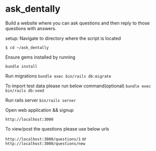 # ask_dentally
Build a website where you can ask questions and then reply to those questions with answers.

setup:
Navigate to directory where the script is located

```$ cd ~/ask_dentally```


Ensure gems installed by running

```bundle install```

Run migrations
```bundle exec bin/rails db:migrate```

To import test data please run below command(optional)
```bundle exec bin/rails db:seed```

Run rails server
```bin/rails server```

Open web application  && signup

```http://localhost:3000```

To view/post the questions please use below urls

```http://localhost:3000/questions/1``` or ```http://localhost:3000/questions/new```
